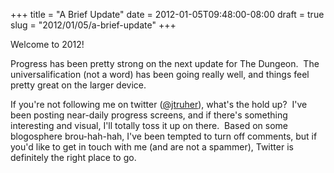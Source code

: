 +++
title = "A Brief Update"
date = 2012-01-05T09:48:00-08:00
draft = true
slug = "2012/01/05/a-brief-update"
+++



Welcome to 2012!

Progress has been pretty strong on the next update for The Dungeon.  The universalification 
(not a word) has been going really well, and things feel pretty great on the 
larger device.

 

If you're not following me on twitter ([@jtruher][1]), what's the hold up? 
 I've been posting near-daily progress screens, and if there's something interesting 
and visual, I'll totally toss it up on there.  Based on some blogosphere brou-hah-hah, 
I've been tempted to turn off comments, but if you'd like to get in touch with 
me (and are not a spammer), Twitter is definitely the right place to go.



[1]: http://www.twitter.com/jtruher